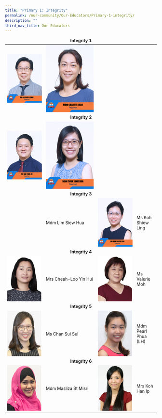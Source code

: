 ```yaml
---
title: "Primary 1: Integrity"
permalink: /our-community/Our-Educators/Primary-1-integrity/
description: ""
third_nav_title: Our Educators
---
```

<table>
<thead>
  <tr>
		<td colspan="4"><center><b>Integrity 1</b></center></td>
  </tr>
</thead>
<tbody>
  <tr>
    <td><img src="/images/Teaching%20Staff/2023_mr%20andrew%20leung.jpg"></td>
    <td><img src="/images/Teaching%20Staff/2023_mdm%20chan%20fei%20kuan.jpg"> </td>
  </tr>
  <tr>
    <td colspan="4"><center><b>Integrity 2</b></center></td>
  </tr>
  <tr>
    <td><img src="/images/Teaching%20Staff/2023_mr%20tan%20yong%20zu.jpg"></td>
    <td><img src="/images/Teaching%20Staff/2023_mdm%20chua%20xingxuan.jpg"></td>
  </tr>
  <tr>
    <td colspan="4"><center><b>Integrity 3</b></center></td>
  </tr>
  <tr>
    <td><img src=""> </td>
    <td>Mdm Lim Siew Hua</td>
    <td><img src="/images/Teaching%20Staff/2023_ms%20koh%20shiew%20ling.jpg"> </td>
    <td>Ms Koh Shiew Ling</td>
  </tr>
  <tr>
    <td colspan="4"><center><b>Integrity 4</b></center></td>
  </tr>
  <tr>
    <td> <img src="/images/Teaching%20Staff/Cheah-Loo%20Yin%20Hui.jpeg" style="width:113px; height:150"></td>
    <td>Mrs Cheah-Loo Yin Hui</td>
    <td><img src="/images/Teaching%20Staff/Valerie%20Moh.jpeg" style="width:113px; height:150"> </td>
    <td>Ms Valerie Moh</td>
  </tr>
  <tr>
    <td colspan="4"><center><b>Integrity 5</b></center></td>
  </tr>
  <tr>
    <td><img src="/images/Teaching%20Staff/Mdm%20Chan%20Sui%20Sui2.jpg" style="width:113px; height:150"> </td>
    <td>Ms Chan Sui Sui</td>
    <td><img src="/images/Teaching%20Staff/Ms%20Pearl%20Ang%20(LH%20Math)2.jpg" style="width:113px; height:150"> </td>
    <td>Mdm Pearl Phua (LH)</td>
  </tr>
  <tr>
    <td colspan="4"><center><b>Integrity 6</b></center></td>
  </tr>
  <tr>
    <td><img src="/images/Teaching%20Staff/Mdm%20Masliza2.jpg" style="width:113px; height:150"> </td>
    <td>Mdm Masliza Bt Misri</td>
    <td><img src="/images/Teaching%20Staff/Koh%20Han%20Ip.jpeg" style="width:113px; height:150"> </td>
    <td>Mrs Koh Han Ip</td>
  </tr>
</tbody>
</table>